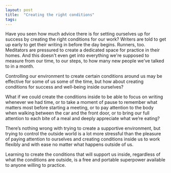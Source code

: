 ```yaml
---
layout: post
title:  "Creating the right conditions"
tags: 
---
```


Have you seen how much advice there is for setting ourselves up for success by creating the right conditions for our work? Writers are told to get up early to get their writing in before the day begins. Runners, too. Meditators are pressured to create a dedicated space for practice in their homes. And this doesn't even get into everything we're supposed to measure from our time, to our steps, to how many new people we've talked to in a month.

Controlling our environment to create certain conditions around us may be effective for some of us some of the time, but how about creating conditions for success and well-being inside ourselves?

What if we could create the conditions inside to be able to focus on writing whenever we had time, or to take a moment of pause to remember what matters most before starting a meeting, or to pay attention to the body when walking between the car and the front door, or to bring our full attention to each bite of a meal and deeply appreciate what we’re eating?

There’s nothing wrong with trying to create a supportive environment, but trying to control the outside world is a lot more stressful than the pleasure of paying attention to ourselves and creating conditions inside us to work flexibly and with ease no matter what happens outside of us.

Learning to create the conditions that will support us inside, regardless of what the conditions are outside, is a free and portable superpower available to anyone willing to practice.